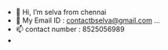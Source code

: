 - 👋 Hi, I’m selva from chennai
- 💞️ My  Email ID : contactbselva@gmail.com ...
- 📫 contact number : 8525056989
-      

<!---
Snathan3/Snathan3 is a ✨ special ✨ repository because its `README.md` (this file) appears on your GitHub profile.
You can click the Preview link to take a look at your changes.
--->
